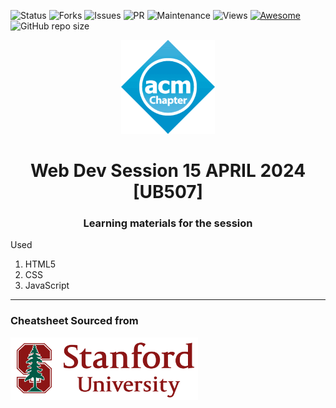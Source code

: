 ![Status](https://img.shields.io/website-up-down-green-red/https/sigkddsession15april24.vercel.app/.svg)
![Forks](https://img.shields.io/github/forks/ACM-SIGKDD-SRM-KTR-STUDENT-CHAPTER/Webdev-session-15APR24.svg)
![Issues](https://img.shields.io/github/issues/ACM-SIGKDD-SRM-KTR-STUDENT-CHAPTER/Webdev-session-15APR24.svg)
![PR](https://img.shields.io/github/issues-pr/ACM-SIGKDD-SRM-KTR-STUDENT-CHAPTER/Webdev-session-15APR24.svg)
![Maintenance](https://img.shields.io/badge/Maintained%3F-yes-green.svg)
![Views](https://views.whatilearened.today/views/github/ACM-SIGKDD-SRM-KTR-STUDENT-CHAPTER/Webdev-session-15APR24.svg)
[![Awesome](https://awesome.re/badge.svg)](https://awesome.re)
![GitHub repo size](https://img.shields.io/github/repo-size/ACM-SIGKDD-SRM-KTR-STUDENT-CHAPTER/Webdev-session-15APR24)

<p align="center">
    <img alt = "Logo" height="150" width="150" src = "./logo.png">

</p>
<h1 align="center" >Web Dev Session 15 APRIL 2024 [UB507]</h1>
<h3 align="center" >Learning materials for the session</h3>
<p>Used</p>
<ol>
<li>HTML5</li>
<li>CSS</li>
<li>JavaScript</li>
</ol>
<hr>
<h3>Cheatsheet Sourced from</h3>
<img alt = "Stanford Logo" height="100" width="300" src = "./stan.png">